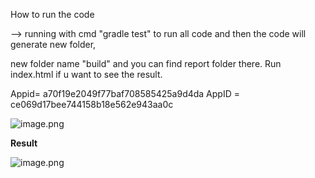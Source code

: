 How to run the code

--> running with cmd "gradle test" to run all code and then the code will generate new folder,

new folder name "build" and you can find report folder there. Run index.html if u want to see the result.

Appid= a70f19e2049f77baf708585425a9d4da
AppID = ce069d17bee744158b18e562e943aa0c

![image.png](assets/image.png)

****Result****

![image.png](assets/image.png?t=1730815091997)